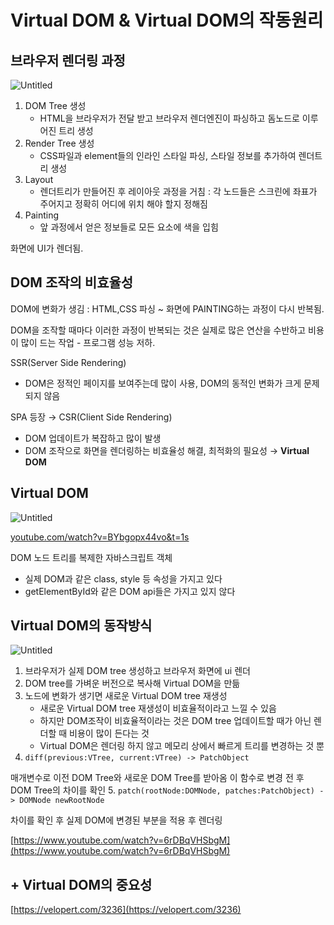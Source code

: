 # Virtual DOM & Virtual DOM의 작동원리

## 브라우저 렌더링 과정

![Untitled](https://s3.us-west-2.amazonaws.com/secure.notion-static.com/0ca573fe-21f5-4412-9723-fc2d21cdd6e5/Untitled.png?X-Amz-Algorithm=AWS4-HMAC-SHA256&X-Amz-Content-Sha256=UNSIGNED-PAYLOAD&X-Amz-Credential=AKIAT73L2G45EIPT3X45%2F20220730%2Fus-west-2%2Fs3%2Faws4_request&X-Amz-Date=20220730T111438Z&X-Amz-Expires=86400&X-Amz-Signature=2fc6f90029b2244d7d875461e53a3381227dd49c9ee06d9a750fdf4b9507b44e&X-Amz-SignedHeaders=host&response-content-disposition=filename%20%3D%22Untitled.png%22&x-id=GetObject)

1. DOM Tree 생성
   - HTML을 브라우저가 전달 받고 브라우저 렌더엔진이 파싱하고 돔노드로 이루어진 트리 생성
2. Render Tree 생성
   - CSS파일과 element들의 인라인 스타일 파싱, 스타일 정보를 추가하여 렌더트리 생성
3. Layout
   - 렌더트리가 만들어진 후 레이아웃 과정을 거침 : 각 노드들은 스크린에 좌표가 주어지고 정확히 어디에 위치 해야 할지 정해짐
4. Painting
   - 앞 과정에서 얻은 정보들로 모든 요소에 색을 입힘

화면에 UI가 렌더됨.

## DOM 조작의 비효율성

DOM에 변화가 생김 : HTML,CSS 파싱 ~ 화면에 PAINTING하는 과정이 다시 반복됨.

DOM을 조작할 때마다 이러한 과정이 반복되는 것은 실제로 많은 연산을 수반하고 비용이 많이 드는 작업 - 프로그램 성능 저하.

SSR(Server Side Rendering)

- DOM은 정적인 페이지를 보여주는데 많이 사용, DOM의 동적인 변화가 크게 문제되지 않음

SPA 등장 → CSR(Client Side Rendering)

- DOM 업데이트가 복잡하고 많이 발생
- DOM 조작으로 화면을 렌더링하는 비효율성 해결, 최적화의 필요성 → **Virtual DOM**

## Virtual DOM

![Untitled](https://s3.us-west-2.amazonaws.com/secure.notion-static.com/4319bda7-30ad-49c8-b9ce-193f32620cfc/Untitled.png?X-Amz-Algorithm=AWS4-HMAC-SHA256&X-Amz-Content-Sha256=UNSIGNED-PAYLOAD&X-Amz-Credential=AKIAT73L2G45EIPT3X45%2F20220730%2Fus-west-2%2Fs3%2Faws4_request&X-Amz-Date=20220730T111458Z&X-Amz-Expires=86400&X-Amz-Signature=14dcd8d58517373aad490a8cbc38d4e0fe80fc0bbb745e13c7f80fc753e7f541&X-Amz-SignedHeaders=host&response-content-disposition=filename%20%3D%22Untitled.png%22&x-id=GetObject)

[youtube.com/watch?v=BYbgopx44vo&t=1s](http://youtube.com/watch?v=BYbgopx44vo&t=1s)

DOM 노드 트리를 복제한 자바스크립트 객체

- 실제 DOM과 같은 class, style 등 속성을 가지고 있다
- getElementById와 같은 DOM api들은 가지고 있지 않다

## Virtual DOM의 동작방식

![Untitled](https://s3.us-west-2.amazonaws.com/secure.notion-static.com/c2c640ad-7fca-43a4-9fd4-04a97d581347/Untitled.png?X-Amz-Algorithm=AWS4-HMAC-SHA256&X-Amz-Content-Sha256=UNSIGNED-PAYLOAD&X-Amz-Credential=AKIAT73L2G45EIPT3X45%2F20220730%2Fus-west-2%2Fs3%2Faws4_request&X-Amz-Date=20220730T111508Z&X-Amz-Expires=86400&X-Amz-Signature=58e513baee03b1db64dace5f73cbf813733fd415d34bfb1fa0a4962f5ee25bd5&X-Amz-SignedHeaders=host&response-content-disposition=filename%20%3D%22Untitled.png%22&x-id=GetObject)

1. 브라우저가 실제 DOM tree 생성하고 브라우저 화면에 ui 렌더
2. DOM tree를 가벼운 버전으로 복사해 Virtual DOM을 만듦
3. 노드에 변화가 생기면 새로운 Virtual DOM tree 재생성
   - 새로운 Virtual DOM tree 재생성이 비효율적이라고 느낄 수 있음
   - 하지만 DOM조작이 비효율적이라는 것은 DOM tree 업데이트할 때가 아닌 렌더할 때 비용이 많이 든다는 것
   - Virtual DOM은 렌더링 하지 않고 메모리 상에서 빠르게 트리를 변경하는 것 뿐
4. `diff(previous:VTree, current:VTree) -> PatchObject`

매개변수로 이전 DOM Tree와 새로운 DOM Tree를 받아옴 이 함수로 변경 전 후 DOM Tree의 차이를 확인 5. `patch(rootNode:DOMNode, patches:PatchObject) -> DOMNode newRootNode`

차이를 확인 후 실제 DOM에 변경된 부분을 적용 후 렌더링

[https://www.youtube.com/watch?v=6rDBqVHSbgM](https://www.youtube.com/watch?v=6rDBqVHSbgM)

## + Virtual DOM의 중요성

[https://velopert.com/3236](https://velopert.com/3236)
